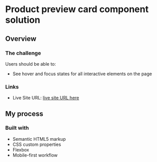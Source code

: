 # Product preview card component solution

## Overview

### The challenge

Users should be able to:

- See hover and focus states for all interactive elements on the page

### Links

- Live Site URL: [live site URL here](https://mkostrikov.github.io/product-preview-component/)

## My process

### Built with

- Semantic HTML5 markup
- CSS custom properties
- Flexbox
- Mobile-first workflow